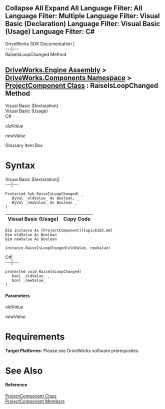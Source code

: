 Collapse All Expand All Language Filter: All  Language Filter: Multiple  Language Filter: Visual Basic (Declaration) Language Filter: Visual Basic (Usage) Language Filter: C#  
---  
DriveWorks SDK Documentation  |   
---|---  
RaiseIsLoopChanged Method   
  
[DriveWorks.Engine Assembly](topic2156.md) > [DriveWorks.Components Namespace](topic6089.md) > [ProjectComponent Class](topic6183.md) : RaiseIsLoopChanged Method  
---  
  
Visual Basic (Declaration)    
Visual Basic (Usage)    
C# 

_oldValue_
    

_newValue_
    

Glossary Item Box

# Syntax

Visual Basic (Declaration)|   
---|---  
      
    
    Protected Sub RaiseIsLoopChanged( _
       ByVal _oldValue_ As Boolean, _
       ByVal _newValue_ As Boolean _
    )   
  
Visual Basic (Usage)| Copy Code  
---|---  
      
    
    Dim instance As [ProjectComponent](topic6183.md)
    Dim oldValue As Boolean
    Dim newValue As Boolean
     
    instance.RaiseIsLoopChanged(oldValue, newValue)  
  
C#|   
---|---  
      
    
    protected void RaiseIsLoopChanged( 
       bool _oldValue_ ,
       bool _newValue_
    )  
  
#### Parameters

 _oldValue_
    
_newValue_
    

# Requirements

**Target Platforms:** Please see DriveWorks software prerequisites.

# See Also

#### Reference

[ProjectComponent Class](topic6183.md)   
[ProjectComponent Members](topic6184.md)


